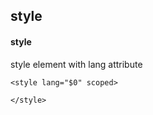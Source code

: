 ## style
#### style
style element with lang attribute
```vue
<style lang="$0" scoped>
	
</style>
```